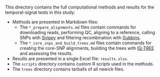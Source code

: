 This directory contains the full computational methods and results for the temporal-signal tests in this study:
* Methods are presented in Markdown files:
  * The `*_prepare_alignments.md` files contain commands for downloading reads, performing QC, aligning to a reference, calling SNPs with [Snippy](https://github.com/tseemann/snippy) and filtering recombination with [Gubbins](https://github.com/nickjcroucher/gubbins).
  * The `*_core_snps_and_build_trees.md` files contain commands for creating the core-SNP alignments, building the trees with [IQ-TREE](https://github.com/iqtree/iqtree2) and assessing the results.
* Results are presented in a single Excel file: `results.xlsx`.
* The `scripts` directory contains custom R scripts used in the methods.
* The `trees` directory contains tarballs of all newick files.
